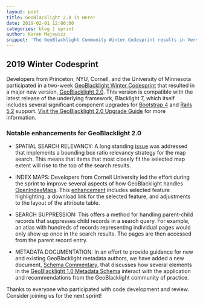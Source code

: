 ```yaml
---
layout: post
title: GeoBlacklight 2.0 is Here!
date: 2019-02-01 12:00:00
categories: blog | sprint
author: Karen Majewicz
snippet: 'The GeoBlacklight Community Winter Codesprint results in Version 2.0'
---
```


## 2019 Winter Codesprint


Developers from Princeton, NYU, Cornell, and the University of Minnesota participated in a two-week [GeoBlacklight Winter Codesprint](https://github.com/geoblacklight/geoblacklight/projects/3) that resulted in a major new version, [GeoBlacklight 2.0](https://github.com/geoblacklight/geoblacklight/releases/tag/v2.0.0). This version is compatible with the latest release of the underlying framework, Blacklight 7, which itself includes several significant component upgrades for [Bootstrap 4](https://getbootstrap.com/docs/4.0/getting-started/introduction/) and [Rails 5.2](https://guides.rubyonrails.org/5_2_release_notes.html) support. [Visit the GeoBlacklight 2.0 Upgrade Guide](https://geoblacklight.org/guides.html#upgrading-to-geoblacklight-20) for more information.


### Notable enhancements for GeoBlacklight 2.0

* SPATIAL SEARCH RELEVANCY: A long standing [issue](https://github.com/geoblacklight/geoblacklight/issues/324) was addressed that implements a bounding box ratio relevancy strategy for the map search. This means that items that most closely fit the selected map extent will rise to the top of the search results.

* INDEX MAPS: Developers from Cornell University led the effort during the sprint to improve several aspects of how GeoBlacklight handles [OpenIndexMaps](https://openindexmaps.org/). This [enhancement](https://github.com/geoblacklight/geoblacklight/pull/759) includes selected feature highlighting, a download link for the selected feature, and adjustments to the layout of the attribute table.

* SEARCH SUPPRESSION: This offers a method for handling parent-child records that suppresses child records in a search query. For example, an atlas with hundreds of records representing individual pages would only show up once in the search results. The pages are then accessed from the parent record entry.

* METADATA DOCUMENTATION: In an effort to provide guidance for new and existing GeoBlacklight metadata authors, we have added a new document, [Schema Commentary](https://github.com/geoblacklight/geoblacklight/blob/master/schema/schema-commentary.md), that discusses how several elements in the [GeoBlacklight 1.0 Metadata Schema](https://github.com/geoblacklight/geoblacklight/blob/master/schema/geoblacklight-schema.md) interact with the application and recommendations from the GeoBlacklight community of practice.

Thanks to everyone who participated with code development and review. Consider joining us for the next sprint!
